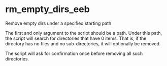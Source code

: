 # rm_empty_dirs_eeb
Remove empty dirs under a specified starting path

The first and only argument to the script should be a path.
Under this path, the script will search for directories that have 0 items.
That is, if the directory has no files and no sub-directories, it will
optionally be removed.

The script will ask for confirmation once before removing all such directories.
